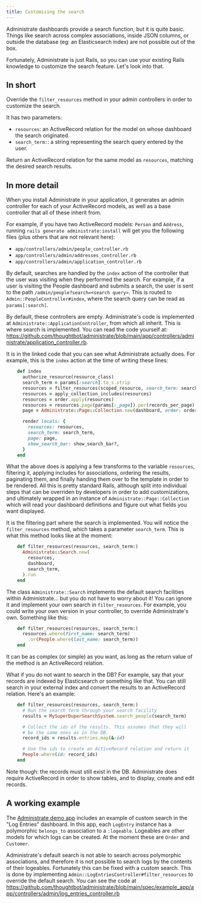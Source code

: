 ```yaml
---
title: Customising the search
---
```


Administrate dashboards provide a search function, but it is quite basic.
Things like search across complex associations, inside JSON columns, or outside
the database (eg: an Elasticsearch index) are not possible out of the box.

Fortunately, Administrate is just Rails, so you can use your existing Rails
knowledge to customize the search feature. Let's look into that.

## In short

Override the `filter_resources` method in your admin controllers in order
to customize the search.

It has two parameters:

* `resources`: an ActiveRecord relation for the model on whose dashboard the
               search originated.
* `search_term:`: a string representing the search query entered by the user.

Return an ActiveRecord relation for the same model as `resources`, matching
the desired search results.

## In more detail

When you install Administrate in your application, it generates an admin
controller for each of your ActiveRecord models, as well as a base controller
that all of these inherit from.

For example, if you have two ActiveRecord models: `Person` and `Address`,
running `rails generate administrate:install` will get you the following
files (plus others that are not relevant here):

* `app/controllers/admin/people_controller.rb`
* `app/controllers/admin/addresses_controller.rb`
* `app/controllers/admin/application_controller.rb`

By default, searches are handled by the `index` action of the controller that
the user was visiting when they performed the search. For example, if a user
is visiting the People dashboard and submits a search, the user is sent to
the path `/admin/people?search=<search query>`. This is routed to
`Admin::PeopleController#index`, where the search query can be read as
`params[:search]`.

By default, these controllers are empty. Administrate's code is implemented
at `Administrate::ApplicationController`, from which all inherit. This is
where search is implemented. You can read the code yourself at:
https://github.com/thoughtbot/administrate/blob/main/app/controllers/administrate/application_controller.rb.

It is in the linked code that you can see what Administrate actually does.
For example, this is the `index` action at the time of writing these lines:

```ruby
    def index
      authorize_resource(resource_class)
      search_term = params[:search].to_s.strip
      resources = filter_resources(scoped_resource, search_term: search_term)
      resources = apply_collection_includes(resources)
      resources = order.apply(resources)
      resources = resources.page(params[:_page]).per(records_per_page)
      page = Administrate::Page::Collection.new(dashboard, order: order)

      render locals: {
        resources: resources,
        search_term: search_term,
        page: page,
        show_search_bar: show_search_bar?,
      }
    end
```

What the above does is applying a few transforms
to the variable `resources`, filtering it, applying includes for associations,
ordering the results, paginating them, and finally handing them over to the
template in order to be rendered. All this is pretty standard Rails, although
split into individual steps that can be overriden by developers in order
to add customizations, and ultimately wrapped in an instance of
`Administrate::Page::Collection` which will read your dashboard definitions
and figure out what fields you want displayed.

It is the filtering part where the search is implemented. You will notice the
`filter_resources` method, which takes a parameter `search_term`. This is what
this method looks like at the moment:

```ruby
    def filter_resources(resources, search_term:)
      Administrate::Search.new(
        resources,
        dashboard,
        search_term,
      ).run
    end
```

The class `Administrate::Search` implements the default search facilities
within Administrate... but you do not have to worry about it! You can ignore
it and implement your own search in `filter_resources`. For example, you
could write your own version in your controller, to override Administrate's
own. Something like this:

```ruby
    def filter_resources(resources, search_term:)
      resources.where(first_name: search_term)
        .or(People.where(last_name: search_term))
    end
```

It can be as complex (or simple) as you want, as long as the return value
of the method is an ActiveRecord relation.

What if you do not want to search in the DB? For example, say that your records
are indexed by Elasticsearch or something like that. You can still search
in your external index and convert the results to an ActiveRecord relation.
Here's an example:

```ruby
    def filter_resources(resources, search_term:)
      # Run the search term through your search facility
      results = MySuperDuperSearchSystem.search_people(search_term)

      # Collect the ids of the results. This assumes that they will
      # be the same ones as in the DB.
      record_ids = results.entries.map(&:id)

      # Use the ids to create an ActiveRecord relation and return it
      People.where(id: record_ids)
    end
```

Note though: the records must still exist in the DB. Administrate does
require ActiveRecord in order to show tables, and to display, create and edit
records.

## A working example

The [Administrate demo app](/admin)
includes an example of custom search in the "Log Entries" dashboard.
In this app, each `LogEntry` instance has a polymorphic `belongs_to`
association to a `:logeable`. Logeables are other models for which logs can be
created. At the moment these are `Order` and `Customer`.

Administrate's default search is not able to search across polymorphic
associations, and therefore it is not possible to search logs by the contents
of their logeables. Fortunately this can be fixed with a custom search. This is
done by implementing `Admin::LogEntriesController#filter_resources` to override
the default search. You can see the code at
https://github.com/thoughtbot/administrate/blob/main/spec/example_app/app/controllers/admin/log_entries_controller.rb
